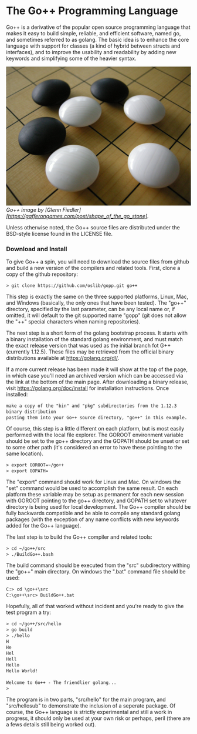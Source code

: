 # The Go++ Programming Language

Go++ is a derivative of the popular open source programming language that makes it easy to build simple,
reliable, and efficient software, named go, and sometimes referred to as golang. The basic idea is to enhance the core language with support for classes (a kind of hybrid between structs and interfaces), and to improve the usability and readability by adding new keywords and simplifying some of the heavier syntax. 

![Go++ image](doc/images/Go++.jpg)
*Go++ image by [Glenn Fiedler] [https://gafferongames.com/post/shape_of_the_go_stone].*

Unless otherwise noted, the Go++ source files are distributed under the BSD-style license found in the LICENSE file.

### Download and Install

To give Go++ a spin, you will need to download the source files from github and build a new version of the compilers and related tools. First, clone a copy of the github repository: 
```
> git clone https://github.com/oslib/gopp.git go++
```
This step is exactly the same on the three supported platforms, Linux, Mac, and Windows (basically, the only ones that have been tested). The "go++" directory, specified by the last parameter, can be any local name or, if omitted, it will default to the git supported name "gopp" (git does not allow the "++" special characters when naming repositories). 

The next step is a short form of the golang bootstrap process. It starts with a binary installation of the standard golang environment, and must match the exact release version that was used as the initial branch fot G++ (currently 1.12.5). These files may be retrieved from the official binary distributions available at https://golang.org/dl/. 

If a more current release has been made it will show at the top of the page, in which case you'll need an archived version which can be accessed via the link at the bottom of the main page. After downloading a binary release, visit https://golang.org/doc/install for installation instructions. Once installed:
```
make a copy of the "bin" and "pkg" subdirectories from the 1.12.3 binary distribution 
pasting them into your Go++ source directory, "go++" in this example. 
```
Of course, this step is a little different on each platform, but is most easily performed with the local file explorer. The GOROOT environment variable should be set to the go++ directory and the GOPATH should be unset or set to some other path (it's considered an error to have these pointing to the same location).  
```
> export GOROOT=~/go++  
> export GOPATH= 
```
The "export" command should work for Linux and Mac. On windows the "set" command would be used to accomplish the same result. On each platform these variable may be setup as permanent for each new session with GOROOT pointing to the go++ directory, and GOPATH set to whatever directory is being used for local development. The Go++ compiler should be fully backwards compatible and be able to compile any standard golang packages (with the exception of any name conflicts with new keywords added for the Go++ language). 

The last step is to build the Go++ compiler and related tools: 
```
> cd ~/go++/src   
> ./BuildGo++.bash  
```
The build command should be executed from the "src" subdirectory withing the "go++" main directory. On windows the ".bat" command file should be used: 
```
C:> cd \go++\src   
C:\go++\src> BuildGo++.bat  
```
Hopefully, all of that worked without incident and you're ready to give the test program a try: 
```
> cd ~/go++/src/hello   
> go build
> ./hello 
H
He
Hel
Hell
Hello
Hello World!

Welcome to Go++ - The friendlier golang...
>
```
The program is in two parts, "src/hello" for the main program, and "src/hellosub" to demonstrate the inclusion of a seperate package. Of course, the Go++ language is strictly experimental and still a work in progress, it should only be used at your own risk or perhaps, peril (there are a fews details still being worked out).  

